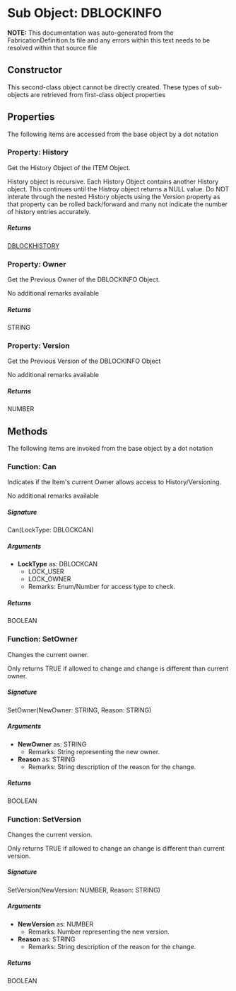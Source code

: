 # Sub Object: DBLOCKINFO
**NOTE:** This documentation was auto-generated from the FabricationDefinition.ts file and any errors within this text needs to be resolved within that source file
## Constructor
This second-class object cannot be directly created. These types of sub-objects are retrieved from first-class object properties
## Properties
The following items are accessed from the base object by a dot notation
### Property: History
Get the History Object of the ITEM Object.

History object is recursive. Each History Object contains another History object. This continues until the
Histroy object returns a NULL value. Do NOT interate through the nested History objects using the Version
property as that property can be rolled back/forward and many not indicate the number of history entries accurately.
##### Returns
[DBLOCKHISTORY](https://github.com/AgileBIM/FabCOD/blob/main/docs/wiki/DBLOCKHISTORY-SubObject.md)
### Property: Owner
Get the Previous Owner of the DBLOCKINFO Object.

No additional remarks available
##### Returns
STRING
### Property: Version
Get the Previous Version of the DBLOCKINFO Object

No additional remarks available
##### Returns
NUMBER
## Methods
The following items are invoked from the base object by a dot notation
### Function: Can
Indicates if the Item's current Owner allows access to History/Versioning.

No additional remarks available
##### Signature
Can(LockType: DBLOCKCAN)
##### Arguments
- **LockType** as: DBLOCKCAN
  - LOCK_USER
  - LOCK_OWNER
  - Remarks: Enum/Number for access type to check.
##### Returns
BOOLEAN
### Function: SetOwner
Changes the current owner.

Only returns TRUE if allowed to change and change is different than current owner.
##### Signature
SetOwner(NewOwner: STRING, Reason: STRING)
##### Arguments
- **NewOwner** as: STRING
  - Remarks: String representing the new owner.
- **Reason** as: STRING
  - Remarks: String description of the reason for the change.
##### Returns
BOOLEAN
### Function: SetVersion
Changes the current version.

Only returns TRUE if allowed to change an change is different than current version.
##### Signature
SetVersion(NewVersion: NUMBER, Reason: STRING)
##### Arguments
- **NewVersion** as: NUMBER
  - Remarks: Number representing the new version.
- **Reason** as: STRING
  - Remarks: String description of the reason for the change.
##### Returns
BOOLEAN
